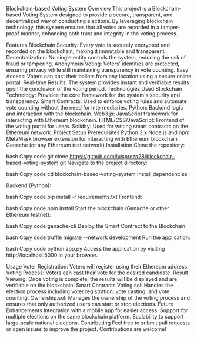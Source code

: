 Blockchain-based Voting System
Overview
This project is a Blockchain-based Voting System designed to provide a secure, transparent, and decentralized way of conducting elections. By leveraging blockchain technology, this system ensures that all votes are recorded in a tamper-proof manner, enhancing both trust and integrity in the voting process.

Features
Blockchain Security: Every vote is securely encrypted and recorded on the blockchain, making it immutable and transparent.
Decentralization: No single entity controls the system, reducing the risk of fraud or tampering.
Anonymous Voting: Voters’ identities are protected, ensuring privacy while still maintaining transparency in vote counting.
Easy Access: Voters can cast their ballots from any location using a secure online portal.
Real-time Results: The system provides instant and verifiable results upon the conclusion of the voting period.
Technologies Used
Blockchain Technology: Provides the core framework for the system's security and transparency.
Smart Contracts: Used to enforce voting rules and automate vote counting without the need for intermediaries.
Python: Backend logic and interaction with the blockchain.
Web3.js: JavaScript framework for interacting with Ethereum blockchain.
HTML/CSS/JavaScript: Frontend of the voting portal for users.
Solidity: Used for writing smart contracts on the Ethereum network.
Project Setup
Prerequisites
Python 3.x
Node.js and npm
MetaMask browser extension for interacting with Ethereum blockchain
Ganache (or any Ethereum test network)
Installation
Clone the repository:

bash
Copy code
git clone https://github.com/luispreza28/blockchain-based-voting-system.git
Navigate to the project directory:

bash
Copy code
cd blockchain-based-voting-system
Install dependencies:

Backend (Python):

bash
Copy code
pip install -r requirements.txt
Frontend:

bash
Copy code
npm install
Start the blockchain (Ganache or other Ethereum testnet):

bash
Copy code
ganache-cli
Deploy the Smart Contract to the Blockchain:

bash
Copy code
truffle migrate --network development
Run the application:

bash
Copy code
python app.py
Access the application by visiting http://localhost:5000 in your browser.

Usage
Voter Registration: Voters will register using their Ethereum address.
Voting Process: Voters can cast their vote for the desired candidate.
Result Viewing: Once voting is complete, the results will be displayed and are verifiable on the blockchain.
Smart Contracts
Voting.sol: Handles the election process including voter registration, vote casting, and vote counting.
Ownership.sol: Manages the ownership of the voting process and ensures that only authorized users can start or stop elections.
Future Enhancements
Integration with a mobile app for easier access.
Support for multiple elections on the same blockchain platform.
Scalability to support large-scale national elections.
Contributing
Feel free to submit pull requests or open issues to improve the project. Contributions are welcome!
